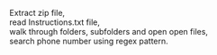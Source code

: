 Extract zip file, <br>
read Instructions.txt file, <br>
walk through folders, subfolders and open open files, <br>
search phone number using regex pattern.
